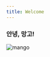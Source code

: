 ```yaml
---
title: Welcome
---
```


### 안녕, 망고! 

![mango](https://img.freepik.com/free-vector/cute-mango-cartoon-character-wearing-scarf_313669-159.jpg?size=338&ext=jpg)
